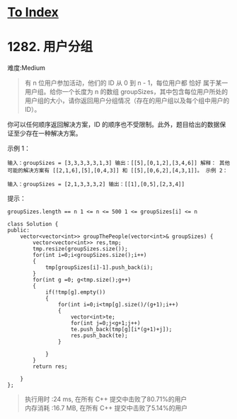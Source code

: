 # [To Index](/index.md)

# 1282\. 用户分组

难度:Medium

> 有 n 位用户参加活动，他们的 ID 从 0 到 n - 1，每位用户都 恰好 属于某一用户组。给你一个长度为 n 的数组 groupSizes，其中包含每位用户所处的用户组的大小，请你返回用户分组情况（存在的用户组以及每个组中用户的 ID）。

你可以任何顺序返回解决方案，ID 的顺序也不受限制。此外，题目给出的数据保证至少存在一种解决方案。

示例 1：

```
输入：groupSizes = [3,3,3,3,3,1,3] 输出：[[5],[0,1,2],[3,4,6]] 解释： 其他可能的解决方案有 [[2,1,6],[5],[0,4,3]] 和 [[5],[0,6,2],[4,3,1]]。 示例 2：

输入：groupSizes = [2,1,3,3,3,2] 输出：[[1],[0,5],[2,3,4]]
```

提示：

```
groupSizes.length == n 1 <= n <= 500 1 <= groupSizes[i] <= n
```

```
class Solution {
public:
    vector<vector<int>> groupThePeople(vector<int>& groupSizes) {
        vector<vector<int>> res,tmp;
        tmp.resize(groupSizes.size());
        for(int i=0;i<groupSizes.size();i++)
        {
            tmp[groupSizes[i]-1].push_back(i);
        }
        for(int g =0; g<tmp.size();g++)
        {
            if(!tmp[g].empty())
            {
                for(int i=0;i<tmp[g].size()/(g+1);i++)
                {
                    vector<int>te;
                    for(int j=0;j<g+1;j++)
                    te.push_back(tmp[g][i*(g+1)+j]);
                    res.push_back(te);
                }

            }
        }
        return res;

    }
};
```

> 执行用时 :24 ms, 在所有 C++ 提交中击败了80.71%的用户<br>
> 内存消耗 :16.7 MB, 在所有 C++ 提交中击败了5.14%的用户
